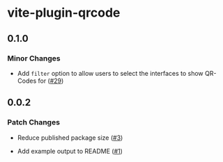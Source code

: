 # vite-plugin-qrcode

## 0.1.0

### Minor Changes

- Add `filter` option to allow users to select the interfaces to show QR-Codes for ([#29](https://github.com/svitejs/vite-plugin-qrcode/pull/29))

## 0.0.2

### Patch Changes

- Reduce published package size ([#3](https://github.com/svitejs/vite-plugin-qrcode/pull/3))

* Add example output to README ([#1](https://github.com/svitejs/vite-plugin-qrcode/pull/1))
